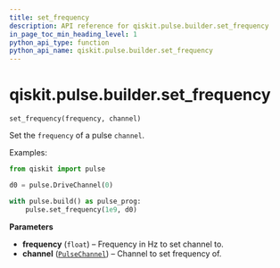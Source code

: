 ```yaml
---
title: set_frequency
description: API reference for qiskit.pulse.builder.set_frequency
in_page_toc_min_heading_level: 1
python_api_type: function
python_api_name: qiskit.pulse.builder.set_frequency
---
```


<span id="qiskit-pulse-builder-set-frequency" />

# qiskit.pulse.builder.set\_frequency

<span id="qiskit.pulse.builder.set_frequency" />

`set_frequency(frequency, channel)`

Set the `frequency` of a pulse `channel`.

Examples:

```python
from qiskit import pulse

d0 = pulse.DriveChannel(0)

with pulse.build() as pulse_prog:
    pulse.set_frequency(1e9, d0)
```

**Parameters**

*   **frequency** (`float`) – Frequency in Hz to set channel to.
*   **channel** ([`PulseChannel`](qiskit.pulse.channels#PulseChannel "qiskit.pulse.channels.PulseChannel")) – Channel to set frequency of.

